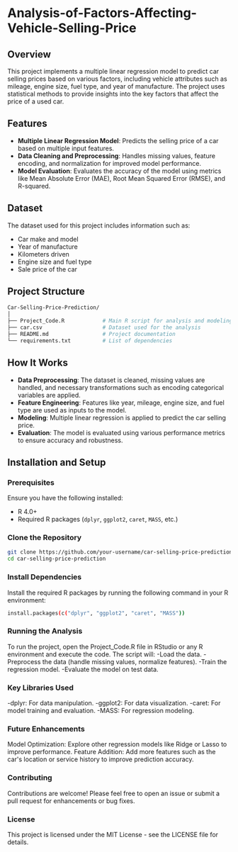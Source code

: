 # Analysis-of-Factors-Affecting-Vehicle-Selling-Price
## Overview
This project implements a multiple linear regression model to predict car selling prices based on various factors, including vehicle attributes such as mileage, engine size, fuel type, and year of manufacture. The project uses statistical methods to provide insights into the key factors that affect the price of a used car.

## Features
- **Multiple Linear Regression Model**: Predicts the selling price of a car based on multiple input features.
- **Data Cleaning and Preprocessing**: Handles missing values, feature encoding, and normalization for improved model performance.
- **Model Evaluation**: Evaluates the accuracy of the model using metrics like Mean Absolute Error (MAE), Root Mean Squared Error (RMSE), and R-squared.

## Dataset
The dataset used for this project includes information such as:
- Car make and model
- Year of manufacture
- Kilometers driven
- Engine size and fuel type
- Sale price of the car

## Project Structure
```bash
Car-Selling-Price-Prediction/
│
├── Project_Code.R            # Main R script for analysis and modeling
├── car.csv                   # Dataset used for the analysis
├── README.md                 # Project documentation
└── requirements.txt          # List of dependencies
```

## How It Works
- **Data Preprocessing**: The dataset is cleaned, missing values are handled, and necessary transformations such as encoding categorical variables are applied.
- **Feature Engineering**: Features like year, mileage, engine size, and fuel type are used as inputs to the model.
- **Modeling**: Multiple linear regression is applied to predict the car selling price.
- **Evaluation**: The model is evaluated using various performance metrics to ensure accuracy and robustness.

## Installation and Setup

### Prerequisites
Ensure you have the following installed:
- R 4.0+
- Required R packages (`dplyr`, `ggplot2`, `caret`, `MASS`, etc.)

### Clone the Repository
```bash
git clone https://github.com/your-username/car-selling-price-prediction.git
cd car-selling-price-prediction
```

### Install Dependencies
Install the required R packages by running the following command in your R environment:
```bash
install.packages(c("dplyr", "ggplot2", "caret", "MASS"))
```

### Running the Analysis
To run the project, open the Project_Code.R file in RStudio or any R environment and execute the code. The script will:
-Load the data.
-Preprocess the data (handle missing values, normalize features).
-Train the regression model.
-Evaluate the model on test data.

### Key Libraries Used
-dplyr: For data manipulation.
-ggplot2: For data visualization.
-caret: For model training and evaluation.
-MASS: For regression modeling.

### Future Enhancements
Model Optimization: Explore other regression models like Ridge or Lasso to improve performance.
Feature Addition: Add more features such as the car's location or service history to improve prediction accuracy.

### Contributing
Contributions are welcome! Please feel free to open an issue or submit a pull request for enhancements or bug fixes.

### License
This project is licensed under the MIT License - see the LICENSE file for details.
